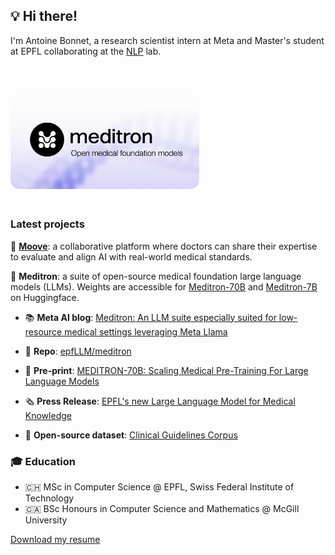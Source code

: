 ## 💡 Hi there!

I'm Antoine Bonnet, a research scientist intern at Meta and Master's student at EPFL collaborating at the [NLP](https://nlp.epfl.ch) lab.

<img src="figs/meditron.png" width="60%" style="padding-top: 40px; padding-bottom: 20px;">

### Latest projects

🧬 **[Moove](https://jointhemoove.org)**: a collaborative platform where doctors can share their expertise to evaluate and align AI with real-world medical standards. 

🧪  **Meditron**: a suite of open-source medical foundation large language models (LLMs). Weights are accessible for [Meditron-70B](https://huggingface.co/epfl-llm/meditron-70b) and [Meditron-7B](https://huggingface.co/epfl-llm/meditron-7b) on Huggingface. 

- 📚 **Meta AI blog**: [Meditron: An LLM suite especially suited for low-resource medical settings leveraging Meta Llama
](https://ai.meta.com/blog/llama-2-3-meditron-yale-medicine-epfl-open-source-llm/)

- 🦾 **Repo**: [epfLLM/meditron](https://github.com/epfLLM/meditron)

- 📖 **Pre-print**: [MEDITRON-70B: Scaling Medical Pre-Training For Large Language Models](https://arxiv.org/abs/2311.16079)

- 🗞️ **Press Release**: [EPFL's new Large Language Model for Medical Knowledge](https://actu.epfl.ch/news/epfl-s-new-large-language-model-for-medical-knowle/)

- 🧬 **Open-source dataset**: [Clinical Guidelines Corpus](https://huggingface.co/datasets/epfl-llm/guidelines)

### 🎓 Education

- 🇨🇭 MSc in Computer Science \@ EPFL, Swiss Federal Institute of Technology
- 🇨🇦 BSc Honours in Computer Science and Mathematics \@ McGill University 

[Download my resume](CV.pdf)
